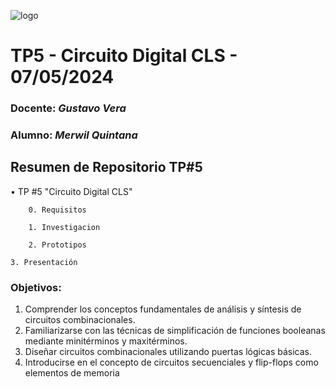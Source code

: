 ![logo](./IMAGNES/image.png)

# TP5 - Circuito Digital CLS - 07/05/2024  

###  Docente: *Gustavo Vera*
### Alumno: *Merwil Quintana* 



## Resumen de Repositorio  TP#5  
• TP #5 "Circuito Digital CLS"  

        0. Requisitos 

        1. Investigacion

        2. Prototipos

	3. Presentación


### Objetivos:
1. Comprender los conceptos fundamentales de análisis y síntesis 
de circuitos combinacionales.
2. Familiarizarse con las técnicas de simplificación de funciones 
booleanas mediante minitérminos y maxitérminos.
3. Diseñar circuitos combinacionales utilizando puertas lógicas 
básicas.
4. Introducirse en el concepto de circuitos secuenciales y flip-flops 
como elementos de memoria


